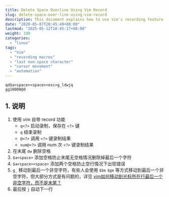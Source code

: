 ```yaml
---
title: Delete Space Overline Using Vim Record
slug: delete-space-over-line-using-vim-record
description: This document explains how to use Vim's recording feature to automate cursor movement and editing tasks, particularly focusing on manipulating spaces at line ends and moving to the last non-space character. It provides solutions to common issues faced with cursor navigation.
date: "2020-05-07T20:45:49+08:00"
lastmod: "2025-05-12T10:45:17+08:00"
weight: 100
categories:
  - "linux"
tags:
  - "Vim"
  - "recording macros"
  - "last non-space character"
  - "cursor movement"
  - "automation"
---
```


<!-- markdown-front-matter -->

```vim
qd$a<space><space><esc>g_ldwjq
gg10000@d
```

## 1. 说明

1. 使用 vim 自带 record 功能
   - `q<?>` 启动录制，保存在 `<?>` 键
   - `q` 结束录制
   - `@<?>` 调用 `<?>` 键录制结果
   - `num@<?>` 调用 num 次 `<?>` 键录制结果
2. 在末尾 `dw` 删除空格
3. `$a<space>` 添加空格防止末尾无空格情况删除掉最后一个字符
4. `$a<space><space>` 添加两个空格防止空行情况下出现错误
5. `g_` 移动到最后一个非空字符，有些人会使用 `$be` `$ge` 等方式移动到最后一个非空字符，但大部分方式是有问题的，详见 [vim如何移动到光标所在行最后一个非空字符，而不是末尾？](https://www.zhihu.com/question/26221661)
6. 最后按 `j` 自动下一行
